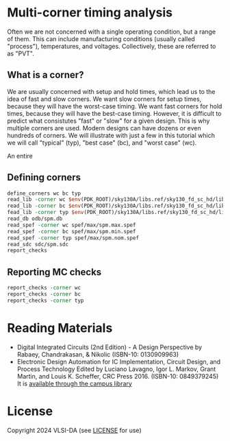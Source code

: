 # Multi-corner timing analysis

Often we are not concerned with a single operating condition, but a range of
them. This can include manufacturing conditions (usually called "process"),
temperatures, and voltages. Collectively, these are referred to as "PVT". 

## What is a corner?

We are usually concerned with setup and hold times, which lead us to the idea
of fast and slow corners. We want slow corners for setup times, because they
will have the worst-case timing. We want fast corners for hold times, because
they will have the best-case timing. However, it is difficult to predict what
consistutes "fast" or "slow" for a given design. This is why multiple corners
are used. Modern designs can have dozens or even hundreds of corners. We will
illustrate with just a few in this tutorial which we will call "typical" (typ),
"best case" (bc), and "worst case" (wc).



An entire 

## Defining corners

```tcl
define_corners wc bc typ
read_lib -corner wc $env(PDK_ROOT)/sky130A/libs.ref/sky130_fd_sc_hd/lib/sky130_fd_sc_hd__ss_100C_1v60.lib
read_lib -corner bc $env(PDK_ROOT)/sky130A/libs.ref/sky130_fd_sc_hd/lib/sky130_fd_sc_hd__nom_n40C_1v95.lib
fead_lib -corner typ $env(PDK_ROOT)/sky130A/libs.ref/sky130_fd_sc_hd/lib/sky130_fd_sc_hd__tt_025C_1v80.lib
read_db odb/spm.db
read_spef -corner wc spef/max/spm.max.spef
read_spef -corner bc spef/max/spm.min.spef
read_spef -corner typ spef/max/spm.nom.spef
read_sdc sdc/spm.sdc
report_checks
```

## Reporting MC checks

```tcl
report_checks -corner wc
report_checks -corner bc
report_checks -corner typ
```


# Reading Materials

- Digital Integrated Circuits (2nd Edition) - A Design Perspective by Rabaey, Chandrakasan, & Nikolic (ISBN-10: 0130909963) 
- Electronic Design Automation for IC Implementation, Circuit Design, and Process Technology Edited by Luciano Lavagno, Igor L. Markov, Grant Martin, and Louis K. Scheffer, CRC Press 2016. (ISBN-10: 0849379245) It is [available through the campus library](https://ucsc.primo.exlibrisgroup.com/permalink/01CDL_SCR_INST/gfkjds/informaworld_s10_1201_9781315215112_version2) 
  
# License

Copyright 2024 VLSI-DA (see [LICENSE](LICENSE) for use)
